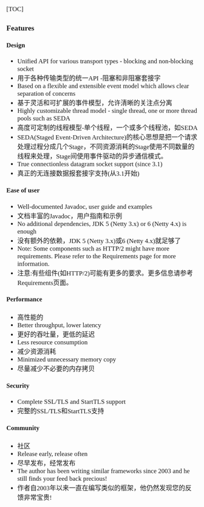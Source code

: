 <span  style="font-family: Simsun,serif; font-size: 17px; ">

[TOC]

### Features

#### Design

- Unified API for various transport types - blocking and non-blocking socket
- 用于各种传输类型的统一API -阻塞和非阻塞套接字
- Based on a flexible and extensible event model which allows clear separation of concerns
- 基于灵活和可扩展的事件模型，允许清晰的关注点分离
- Highly customizable thread model - single thread, one or more thread pools such as SEDA
- 高度可定制的线程模型-单个线程，一个或多个线程池，如SEDA
- SEDA(Staged Event-Driven Architecture)的核心思想是把一个请求处理过程分成几个Stage，不同资源消耗的Stage使用不同数量的线程来处理，Stage间使用事件驱动的异步通信模式。
- True connectionless datagram socket support (since 3.1)
- 真正的无连接数据报套接字支持(从3.1开始)

#### Ease of user

- Well-documented Javadoc, user guide and examples
- 文档丰富的Javadoc，用户指南和示例
- No additional dependencies, JDK 5 (Netty 3.x) or 6 (Netty 4.x) is enough
- 没有额外的依赖，JDK 5 (Netty 3.x)或6 (Netty 4.x)就足够了
- Note: Some components such as HTTP/2 might have more requirements. Please refer to the Requirements page for more
  information.
- 注意:有些组件(如HTTP/2)可能有更多的要求。更多信息请参考Requirements页面。

#### Performance

- 高性能的
- Better throughput, lower latency
- 更好的吞吐量，更低的延迟
- Less resource consumption
- 减少资源消耗
- Minimized unnecessary memory copy
- 尽量减少不必要的内存拷贝

#### Security

- Complete SSL/TLS and StartTLS support
- 完整的SSL/TLS和StartTLS支持

#### Community

- 社区
- Release early, release often
- 尽早发布，经常发布
- The author has been writing similar frameworks since 2003 and he still finds your feed back precious!
- 作者自2003年以来一直在编写类似的框架，他仍然发现您的反馈非常宝贵!

</span>